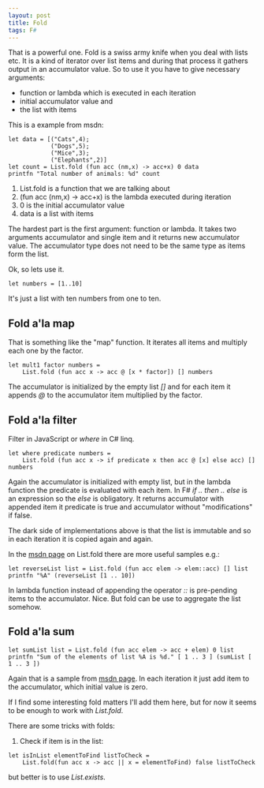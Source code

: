 ```yaml
---
layout: post
title: Fold
tags: F#
---
```

That is a powerful one. Fold is a swiss army knife when you deal with lists etc.<!-- more --> It is a kind of iterator over list items and during that process it gathers output in an accumulator value. So to use it you have to give necessary arguments:

* function or lambda which is executed in each iteration
* initial accumulator value and
* the list with items

This is a  example from msdn:
```F#
let data = [("Cats",4);
            ("Dogs",5);
            ("Mice",3);
            ("Elephants",2)]
let count = List.fold (fun acc (nm,x) -> acc+x) 0 data
printfn "Total number of animals: %d" count
```

1. List.fold is a function that we are talking about
1. (fun acc (nm,x) -> acc+x) is the lambda executed during iteration
1. 0 is the initial accumulator value
1. data is a list with items

The hardest part is the first argument: function or lambda. It takes two arguments accumulator and single item and it returns new accumulator value. The accumulator type does not need to be the same type as items form the list.

Ok, so lets use it.

```F#
let numbers = [1..10]
```

It's just a list with ten numbers from one to ten.

Fold a'la map
-------------

That is something like the "map" function. It iterates all items and multiply each one by the factor.

```F#
let mult1 factor numbers =
    List.fold (fun acc x -> acc @ [x * factor]) [] numbers
```

The accumulator is initialized by the empty list *[]* and for each item it appends *@* to the accumulator item multiplied by the factor.

Fold a'la filter
----------------

Filter in JavaScript or *where* in C# linq.

```F#
let where predicate numbers =
    List.fold (fun acc x -> if predicate x then acc @ [x] else acc) [] numbers
```

Again the accumulator is initialized with empty list, but in the lambda function the predicate is evaluated with each item. In F# *if .. then .. else* is an expression so the *else* is obligatory. It returns accumulator with appended item it predicate is true and accumulator without "modifications" if false.

The dark side of implementations above is that the list is immutable and so in each iteration it is copied again and again.

In the [msdn page](https://msdn.microsoft.com/pl-pl/library/ee353894(v=vs.120).aspx) on List.fold there are more useful samples e.g.:

```F#
let reverseList list = List.fold (fun acc elem -> elem::acc) [] list
printfn "%A" (reverseList [1 .. 10])
```

In lambda function instead of appending the operator *::* is pre-pending items to the accumulator.
Nice.
But fold can be use to aggregate the list somehow. 

Fold a'la sum
-------------

```F#
let sumList list = List.fold (fun acc elem -> acc + elem) 0 list
printfn "Sum of the elements of list %A is %d." [ 1 .. 3 ] (sumList [ 1 .. 3 ])
```

Again that is a sample from [msdn page](https://msdn.microsoft.com/pl-pl/library/ee353894(v=vs.120).aspx).
In each iteration it just add item to the accumulator, which initial value is zero.

If I find some interesting fold matters I'll add them here, but for now it seems to be enough to work with *List.fold*.


There are some tricks with folds:
1. Check if item is in the list:

```F#
let isInList elementToFind listToCheck = 
    List.fold(fun acc x -> acc || x = elementToFind) false listToCheck
```

but better is to use *List.exists*.

